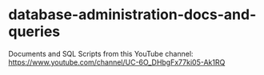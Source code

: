 # database-administration-docs-and-queries
Documents and SQL Scripts from this YouTube channel: https://www.youtube.com/channel/UC-6O_DHbgFx77ki05-Ak1RQ
